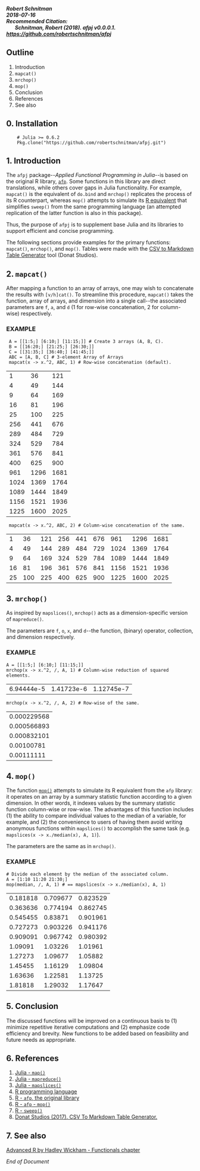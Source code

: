 ***Robert Schnitman***  
***2018-07-16***  
***Recommended Citation:  
&nbsp;&nbsp;&nbsp;&nbsp;&nbsp;&nbsp; Schnitman, Robert (2018). afpj v0.0.0.1. <https://github.com/robertschnitman/afpj>***

## Outline

1.  Introduction
2.  `mapcat()`
3.  `mrchop()`
4.  `mop()`
5. Conclusion
6. References
7. See also

## 0. Installation
```
    # Julia >= 0.6.2
    Pkg.clone("https://github.com/robertschnitman/afpj.git")
```

## 1. Introduction
The `afpj` package--*Applied Functional Programming in Julia*--is based on the original R library, [`afp`](https://github.com/robertschnitman/afp). Some functions in this library are direct translations, while others cover gaps in Julia functionality. For example, `mapcat()` is the equivalent of `do.bind` and `mrchop()` replicates the process of its R counterpart, whereas `mop()` attempts to simulate its [R equivalent](https://github.com/robertschnitman/afp/blob/master/R/mop.R) that simplifies `sweep()` from the same programming language (an attempted replication of the latter function is also in this package).

Thus, the purpose of `afpj` is to supplement base Julia and its libraries to support efficient and concise programming.

The following sections provide examples for the primary functions:
`mapcat()`, `mrchop()`, and `mop()`. Tables were made with the [CSV to Markdown Table Generator](https://donatstudios.com/CsvToMarkdownTable) tool (Donat Studios).

## 2. `mapcat()`
After mapping a function to an array of arrays, one may wish to concatenate the results with `[v/h]cat()`. To streamline this procedure, `mapcat()` takes the function, array of arrays, and dimension into a single call--the associated parameters are `f`, `a`, and `d` (1 for row-wise concatenation, 2 for column-wise) respectively.

### EXAMPLE

     A = [[1:5;] [6:10;] [11:15;]] # Create 3 arrays (A, B, C).
     B = [[16:20;] [21:25;] [26:30;]]
     C = [[31:35;] [36:40;] [41:45;]]
     ABC = [A, B, C] # 3-element Array of Arrays
     mapcat(x -> x.^2, ABC, 1) # Row-wise concatenation (default).

|      |      |      | 
|------|------|------| 
| 1    | 36   | 121  | 
| 4    | 49   | 144  | 
| 9    | 64   | 169  | 
| 16   | 81   | 196  | 
| 25   | 100  | 225  | 
| 256  | 441  | 676  | 
| 289  | 484  | 729  | 
| 324  | 529  | 784  | 
| 361  | 576  | 841  | 
| 400  | 625  | 900  | 
| 961  | 1296 | 1681 | 
| 1024 | 1369 | 1764 | 
| 1089 | 1444 | 1849 | 
| 1156 | 1521 | 1936 | 
| 1225 | 1600 | 2025 | 

     mapcat(x -> x.^2, ABC, 2) # Column-wise concatenation of the same.

|    |     |     |     |     |     |      |      |      | 
|----|-----|-----|-----|-----|-----|------|------|------| 
| 1  | 36  | 121 | 256 | 441 | 676 | 961  | 1296 | 1681 | 
| 4  | 49  | 144 | 289 | 484 | 729 | 1024 | 1369 | 1764 | 
| 9  | 64  | 169 | 324 | 529 | 784 | 1089 | 1444 | 1849 | 
| 16 | 81  | 196 | 361 | 576 | 841 | 1156 | 1521 | 1936 | 
| 25 | 100 | 225 | 400 | 625 | 900 | 1225 | 1600 | 2025 | 
     

## 3. `mrchop()`
As inspired by `mapslices()`, `mrchop()` acts as a dimension-specific version of `mapreduce()`.

The parameters are `f`, `o`, `x`, and `d`--the function, (binary) operator, collection, and dimension respectively.

### EXAMPLE

    A = [[1:5;] [6:10;] [11:15;]]
    mrchop(x -> x.^2, /, A, 1) # Column-wise reduction of squared elements.

|            |            |            | 
|------------|------------|------------| 
| 6.94444e-5 | 1.41723e-6 | 1.12745e-7 | 


    mrchop(x -> x.^2, /, A, 2) # Row-wise of the same.
    
|              | 
|--------------| 
| 0.000229568  | 
|  0.000566893 | 
|  0.000832101 | 
|  0.00100781  | 
|  0.00111111  |  


## 4. `mop()`
The function [`mop()`](https://github.com/robertschnitman/afp/blob/master/R/mop.R) attempts to simulate its R equivalent from the `afp` library: it operates on an array by a summary statistic function according to a given dimension. In other words, it indexes values by the summary statistic function column-wise or row-wise. The advantages of this function includes (1) the ability to compare individual values to the median of a variable, for example, and (2) the convenience to users of having them avoid writing anonymous functions within `mapslices()` to accomplish the same task (e.g. `mapslices(x -> x./median(x), A, 1)`).

The parameters are the same as in `mrchop()`.

### EXAMPLE

    # Divide each element by the median of the associated column.
    A = [1:10 11:20 21:30;]
    mop(median, /, A, 1) # == mapslices(x -> x./median(x), A, 1)
    
|          |          |          | 
|----------|----------|----------| 
| 0.181818 | 0.709677 | 0.823529 | 
| 0.363636 | 0.774194 | 0.862745 | 
| 0.545455 | 0.83871  | 0.901961 | 
| 0.727273 | 0.903226 | 0.941176 | 
| 0.909091 | 0.967742 | 0.980392 | 
| 1.09091  | 1.03226  | 1.01961  | 
| 1.27273  | 1.09677  | 1.05882  | 
| 1.45455  | 1.16129  | 1.09804  | 
| 1.63636  | 1.22581  | 1.13725  | 
| 1.81818  | 1.29032  | 1.17647  | 



## 5. Conclusion
The discussed functions will be improved on a
continuous basis to (1) minimize repetitive iterative computations and (2)
emphasize code efficiency and brevity. New functions to be added based
on feasibility and future needs as appropriate.

## 6. References
1. [Julia - `map()`](https://docs.julialang.org/en/v0.6.1/stdlib/collections/#Base.map)  
2. [Julia - `mapreduce()`](https://docs.julialang.org/en/v0.6.1/stdlib/collections/#Base.mapreduce-NTuple%7B4,Any%7D)  
3. [Julia - `mapslices()`](https://docs.julialang.org/en/v0.6.2/stdlib/arrays/#Base.mapslices)  
4. [R programming language](https://www.r-project.org/)  
5. [R - `afp`, the original library](https://github.com/robertschnitman/afp)  
6. [R - `afp` - `mop()`](https://github.com/robertschnitman/afp/blob/master/R/mop.R)  
7. [R - `sweep()`](https://stat.ethz.ch/R-manual/R-devel/library/base/html/sweep.html)
8. [Donat Studios (2017). CSV To Markdown Table Generator.](https://donatstudios.com/CsvToMarkdownTable)

## 7. See also
[Advanced R by Hadley Wickham - Functionals chapter](http://adv-r.had.co.nz/Functionals.html)

*End of Document*
